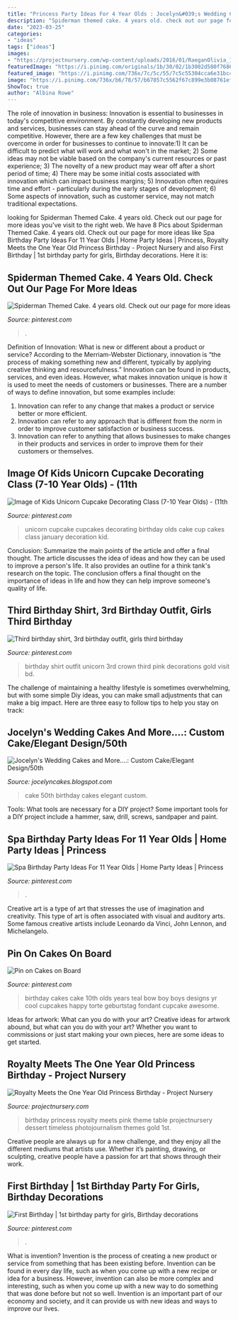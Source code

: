 ```yaml
---
title: "Princess Party Ideas For 4 Year Olds : Jocelyn&#039;s Wedding Cakes And More....: Custom Cake/elegant Design/50th"
description: "Spiderman themed cake. 4 years old. check out our page for more ideas"
date: "2023-03-25"
categories:
- "ideas"
tags: ["ideas"]
images:
- "https://projectnursery.com/wp-content/uploads/2016/01/RaeganOlivia_1stBirthdayParty-6071-680x1024.jpg"
featuredImage: "https://i.pinimg.com/originals/1b/30/02/1b3002d580f7686bdec7fc7f2ffb0cab.jpg"
featured_image: "https://i.pinimg.com/736x/7c/5c/55/7c5c55304cca6e31bc4840093fdf54e3--th-birthday-cakes-for-girls-birthday-party-for--year-old-girl.jpg"
image: "https://i.pinimg.com/736x/b6/78/57/b67857c5562f67c899e3b08761ef1865.jpg"
ShowToc: true
author: "Albina Rowe"
---
```



The role of innovation in business:
Innovation is essential to businesses in today's competitive environment. By constantly developing new products and services, businesses can stay ahead of the curve and remain competitive. However, there are a few key challenges that must be overcome in order for businesses to continue to innovate:1) It can be difficult to predict what will work and what won't in the market; 2) Some ideas may not be viable based on the company's current resources or past experience; 3) The novelty of a new product may wear off after a short period of time; 4) There may be some initial costs associated with innovation which can impact business margins; 5) Innovation often requires time and effort - particularly during the early stages of development; 6) Some aspects of innovation, such as customer service, may not match traditional expectations.

	

		
looking for Spiderman Themed Cake. 4 years old. Check out our page for more ideas you've visit to the right web. We have 8 Pics about Spiderman Themed Cake. 4 years old. Check out our page for more ideas like Spa Birthday Party Ideas For 11 Year Olds | Home Party Ideas | Princess, Royalty Meets the One Year Old Princess Birthday - Project Nursery and also First Birthday | 1st birthday party for girls, Birthday decorations. Here it is:
		
    
## Spiderman Themed Cake. 4 Years Old. Check Out Our Page For More Ideas

<img loading=lazy src="https://i.pinimg.com/736x/b6/78/57/b67857c5562f67c899e3b08761ef1865.jpg" onerror="this.onerror=null;this.src='https://tse4.mm.bing.net/th?id=OIP.cTY8-lDn0sF27exwkz8ePgHaJ3&amp;pid=15.1';" alt="Spiderman Themed Cake. 4 years old. Check out our page for more ideas">

_Source: pinterest.com_

>. 

	

Definition of Innovation: What is new or different about a product or service?
According to the Merriam-Webster Dictionary, innovation is “the process of making something new and different, typically by applying creative thinking and resourcefulness.” Innovation can be found in products, services, and even ideas. However, what makes innovation unique is how it is used to meet the needs of customers or businesses. There are a number of ways to define innovation, but some examples include: 
1. Innovation can refer to any change that makes a product or service better or more efficient.
2. Innovation can refer to any approach that is different from the norm in order to improve customer satisfaction or business success.
3. Innovation can refer to anything that allows businesses to make changes in their products and services in order to improve them for their customers or themselves.

    
## Image Of Kids Unicorn Cupcake Decorating Class (7-10 Year Olds) - (11th

<img loading=lazy src="https://i.pinimg.com/originals/93/22/35/93223579fb77f9c6ebc1ed816a67560a.jpg" onerror="this.onerror=null;this.src='https://tse3.mm.bing.net/th?id=OIP.kvGlfwqw-r1awMBBzZgvyAHaJ4&amp;pid=15.1';" alt="Image of Kids Unicorn Cupcake Decorating Class (7-10 Year Olds) - (11th">

_Source: pinterest.com_

>unicorn cupcake cupcakes decorating birthday olds cake cup cakes class january decoration kid. 

	

Conclusion: Summarize the main points of the article and offer a final thought.
The article discusses the idea of ideas and how they can be used to improve a person's life. It also provides an outline for a think tank's research on the topic. The conclusion offers a final thought on the importance of ideas in life and how they can help improve someone's quality of life.

    
## Third Birthday Shirt, 3rd Birthday Outfit, Girls Third Birthday

<img loading=lazy src="https://i.pinimg.com/originals/bd/f3/28/bdf32879eb344f035d9b62beb067560c.jpg" onerror="this.onerror=null;this.src='https://tse1.mm.bing.net/th?id=OIP.L6sx4LBa376aYhsdr1cZZwHaJ4&amp;pid=15.1';" alt="Third birthday shirt, 3rd birthday outfit, girls third birthday">

_Source: pinterest.com_

>birthday shirt outfit unicorn 3rd crown third pink decorations gold visit bd. 

	

The challenge of maintaining a healthy lifestyle is sometimes overwhelming, but with some simple Diy ideas, you can make small adjustments that can make a big impact. Here are three easy to follow tips to help you stay on track:

    
## Jocelyn&#039;s Wedding Cakes And More....: Custom Cake/Elegant Design/50th

<img loading=lazy src="http://1.bp.blogspot.com/_DYYJvE60SI4/THqDbYMPtpI/AAAAAAAAAYk/6VBBmq1hQKM/s1600/50th+cake.jpg" onerror="this.onerror=null;this.src='https://tse1.mm.bing.net/th?id=OIP.WhIk7MeKLmayH71ALh9utQHaLG&amp;pid=15.1';" alt="Jocelyn&#039;s Wedding Cakes and More....: Custom Cake/Elegant Design/50th">

_Source: jocelyncakes.blogspot.com_

>cake 50th birthday cakes elegant custom. 

	

Tools: What tools are necessary for a DIY project?
Some important tools for a DIY project include a hammer, saw, drill, screws, sandpaper and paint.

    
## Spa Birthday Party Ideas For 11 Year Olds | Home Party Ideas | Princess

<img loading=lazy src="https://i.pinimg.com/originals/1b/30/02/1b3002d580f7686bdec7fc7f2ffb0cab.jpg" onerror="this.onerror=null;this.src='https://tse3.mm.bing.net/th?id=OIP.zIBgHxRzbGNQDFUF0o3q5gHaKi&amp;pid=15.1';" alt="Spa Birthday Party Ideas For 11 Year Olds | Home Party Ideas | Princess">

_Source: pinterest.com_

>. 

	

Creative art is a type of art that stresses the use of imagination and creativity. This type of art is often associated with visual and auditory arts. Some famous creative artists include Leonardo da Vinci, John Lennon, and Michelangelo.

    
## Pin On Cakes On Board

<img loading=lazy src="https://i.pinimg.com/736x/7c/5c/55/7c5c55304cca6e31bc4840093fdf54e3--th-birthday-cakes-for-girls-birthday-party-for--year-old-girl.jpg" onerror="this.onerror=null;this.src='https://tse1.mm.bing.net/th?id=OIP.GO4SUzgrofU96b_B72ms2wHaJ3&amp;pid=15.1';" alt="Pin on Cakes on Board">

_Source: pinterest.com_

>birthday cakes cake 10th olds years teal bow boy boys designs yr cool cupcakes happy torte geburtstag fondant cupcake awesome. 

	

Ideas for artwork: What can you do with your art?
Creative ideas for artwork abound, but what can you do with your art? Whether you want to commissions or just start making your own pieces, here are some ideas to get started.

    
## Royalty Meets The One Year Old Princess Birthday - Project Nursery

<img loading=lazy src="https://projectnursery.com/wp-content/uploads/2016/01/RaeganOlivia_1stBirthdayParty-6071-680x1024.jpg" onerror="this.onerror=null;this.src='https://tse1.mm.bing.net/th?id=OIP.6iceR7z89mEIgICCUegMMwHaLJ&amp;pid=15.1';" alt="Royalty Meets the One Year Old Princess Birthday - Project Nursery">

_Source: projectnursery.com_

>birthday princess royalty meets pink theme table projectnursery dessert timeless photojournalism themes gold 1st. 

	

Creative people are always up for a new challenge, and they enjoy all the different mediums that artists use. Whether it’s painting, drawing, or sculpting, creative people have a passion for art that shows through their work.

    
## First Birthday | 1st Birthday Party For Girls, Birthday Decorations

<img loading=lazy src="https://i.pinimg.com/736x/d2/0e/02/d20e024b6cce4f475fc626af0cae6abe.jpg" onerror="this.onerror=null;this.src='https://tse1.mm.bing.net/th?id=OIP.6Mywa3z2LQtIEzVXL477ZAHaJ3&amp;pid=15.1';" alt="First Birthday | 1st birthday party for girls, Birthday decorations">

_Source: pinterest.com_

>. 

	

What is invention?
Invention is the process of creating a new product or service from something that has been existing before. Invention can be found in every day life, such as when you come up with a new recipe or idea for a business. However, invention can also be more complex and interesting, such as when you come up with a new way to do something that was done before but not so well. Invention is an important part of our economy and society, and it can provide us with new ideas and ways to improve our lives.


